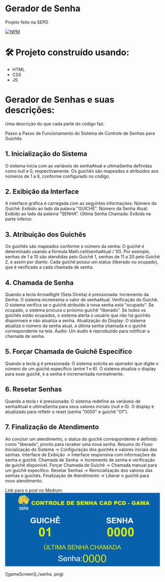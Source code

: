 # Gerador de Senha
Projeto feito na SEPD

[![NPM](https://img.shields.io/npm/l/react)](https://github.com/henriquearaujooficial/python_certificate/blob/main/LICENSE)

# 🛠️ Projeto construído usando:
- HTML
- CSS
- JS

# Gerador de Senhas e suas descrições:

Uma descrição do que cada parte do código faz:

Passo a Passo de Funcionamento do Sistema de Controle de Senhas para Guichês
## 1. Inicialização do Sistema
O sistema inicia com as variáveis de senhaAtual e ultimaSenha definidas como null e 0, respectivamente.
Os guichês são mapeados e atribuídos aos números de 1 a 6, conforme configurado no código.
## 2. Exibição da Interface
A interface gráfica é carregada com as seguintes informações:
Número do Guichê: Exibido ao lado da palavra "GUICHÊ".
Número da Senha Atual: Exibido ao lado da palavra "SENHA".
Última Senha Chamada: Exibida na parte inferior.
## 3. Atribuição dos Guichês
Os guichês são mapeados conforme o número da senha:
O guichê é determinado usando a fórmula Math.ceil(senhaAtual / 10). Por exemplo, senhas de 1 a 10 são atendidas pelo Guichê 1, senhas de 11 a 20 pelo Guichê 2, e assim por diante.
Cada guichê possui um status (liberado ou ocupado), que é verificado a cada chamada de senha.
## 4. Chamada de Senha
Quando a tecla ArrowRight (Seta Direita) é pressionada:
Incremento da Senha: O sistema incrementa o valor de senhaAtual.
Verificação do Guichê: O sistema verifica se o guichê atribuído à nova senha está "ocupado".
Se ocupado, o sistema procura o próximo guichê "liberado".
Se todos os guichês estão ocupados, o sistema alerta o usuário que não há guichês disponíveis e não atualiza a senha.
Atualização do Display: O sistema atualiza o número da senha atual, a última senha chamada e o guichê correspondente na tela.
Áudio: Um áudio é reproduzido para notificar a chamada de senha.
## 5. Forçar Chamada de Guichê Específico
Quando a tecla g é pressionada:
O sistema solicita ao operador que digite o número de um guichê específico (entre 1 e 6).
O sistema atualiza o display para esse guichê, e a senha é incrementada normalmente.
## 6. Resetar Senhas
Quando a tecla r é pressionada:
O sistema redefine as variáveis de senhaAtual e ultimaSenha para seus valores iniciais (null e 0).
O display é atualizado para refletir o reset (senha "0000" e guichê "01").
## 7. Finalização de Atendimento
Ao concluir um atendimento, o status do guichê correspondente é definido como "liberado", pronto para receber uma nova senha.
Resumo do Fluxo
Inicialização do Sistema → Configuração dos guichês e valores iniciais das senhas.
Interface de Exibição → Interface responsiva com informações de senha e guichê.
Chamada de Senha → Incremento de senha e verificação de guichê disponível.
Forçar Chamada de Guichê → Chamada manual para um guichê específico.
Resetar Senhas → Reinicialização dos valores das senhas e guichês.
Finalização de Atendimento → Liberar o guichê para novo atendimento.



Link para o post no Medium: ![Gerador de Senhas](https://github.com/henriquearaujooficial/Chamador-de-Senhas/blob/main/.github/senha%20.png)

![gameScreen](./senha .png)

